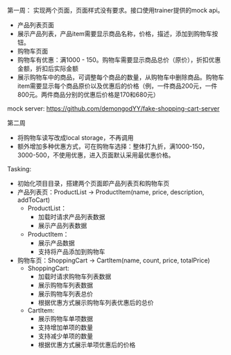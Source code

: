 第一周：
实现两个页面，页面样式没有要求。接口使用trainer提供的mock api。

* 产品列表页面
* 展示产品列表，产品item需要显示商品名称，价格，描述，添加到购物车按钮。
* 购物车页面
* 购物车有优惠：满1000 - 150。购物车需要显示商品总价（原价），折扣优惠金额，折扣后实际金额
* 展示购物车中的商品，可调整每个商品的数量，从购物车中删除商品。购物车item需要显示每个商品原价以及优惠后的价格（例，一件商品200元，一件800元。两件商品分别的优惠后价格是170和680元）

mock server: https://github.com/demongodYY/fake-shopping-cart-server

第二周

* 将购物车读写改成local storage，不再调用
* 额外增加多种优惠方式，可在购物车选择：整体打九折，满1000-150，3000-500，不使用优惠，进入页面默认采用最优惠价格。


Tasking:

* 初始化项目目录，搭建两个页面即产品列表页和购物车页
* 产品列表页：ProductList -> ProductItem(name, price, description, addToCart)
    * ProductList：
        * 加载时请求产品列表数据
        * 展示产品列表数据
    * ProductItem：
        * 展示产品数据
        * 支持将产品添加到购物车
* 购物车页：ShoppingCart -> CartItem(name, count, price, totalPrice)
    * ShoppingCart:
        * 加载时请求购物车列表数据
        * 展示购物车列表数据
        * 展示购物车列表总价
        * 根据优惠方式展示购物车列表优惠后的总价
    * CartItem:
        * 展示购物车单项数据
        * 支持增加单项的数量
        * 支持减少单项的数量
        * 根据优惠方式展示单项优惠后的价格
    
